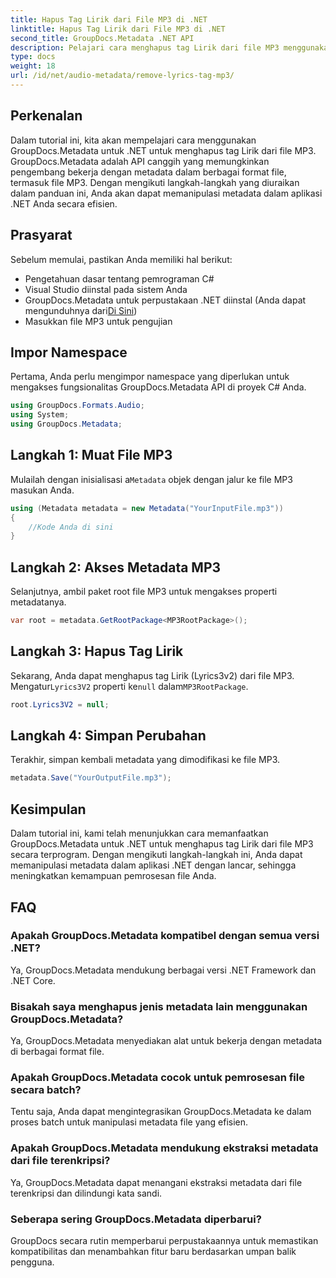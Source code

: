 ```yaml
---
title: Hapus Tag Lirik dari File MP3 di .NET
linktitle: Hapus Tag Lirik dari File MP3 di .NET
second_title: GroupDocs.Metadata .NET API
description: Pelajari cara menghapus tag Lirik dari file MP3 menggunakan GroupDocs.Metadata untuk .NET. Ikuti panduan langkah demi langkah kami untuk manipulasi metadata yang efisien.
type: docs
weight: 18
url: /id/net/audio-metadata/remove-lyrics-tag-mp3/
---
```

## Perkenalan
Dalam tutorial ini, kita akan mempelajari cara menggunakan GroupDocs.Metadata untuk .NET untuk menghapus tag Lirik dari file MP3. GroupDocs.Metadata adalah API canggih yang memungkinkan pengembang bekerja dengan metadata dalam berbagai format file, termasuk file MP3. Dengan mengikuti langkah-langkah yang diuraikan dalam panduan ini, Anda akan dapat memanipulasi metadata dalam aplikasi .NET Anda secara efisien.
## Prasyarat
Sebelum memulai, pastikan Anda memiliki hal berikut:
- Pengetahuan dasar tentang pemrograman C#
- Visual Studio diinstal pada sistem Anda
-  GroupDocs.Metadata untuk perpustakaan .NET diinstal (Anda dapat mengunduhnya dari[Di Sini](https://releases.groupdocs.com/metadata/net/))
- Masukkan file MP3 untuk pengujian

## Impor Namespace
Pertama, Anda perlu mengimpor namespace yang diperlukan untuk mengakses fungsionalitas GroupDocs.Metadata API di proyek C# Anda.
```csharp
using GroupDocs.Formats.Audio;
using System;
using GroupDocs.Metadata;
```
## Langkah 1: Muat File MP3
 Mulailah dengan inisialisasi a`Metadata` objek dengan jalur ke file MP3 masukan Anda.
```csharp
using (Metadata metadata = new Metadata("YourInputFile.mp3"))
{
    //Kode Anda di sini
}
```
## Langkah 2: Akses Metadata MP3
Selanjutnya, ambil paket root file MP3 untuk mengakses properti metadatanya.
```csharp
var root = metadata.GetRootPackage<MP3RootPackage>();
```
## Langkah 3: Hapus Tag Lirik
 Sekarang, Anda dapat menghapus tag Lirik (Lyrics3v2) dari file MP3. Mengatur`Lyrics3V2` properti ke`null` dalam`MP3RootPackage`.
```csharp
root.Lyrics3V2 = null;
```
## Langkah 4: Simpan Perubahan
Terakhir, simpan kembali metadata yang dimodifikasi ke file MP3.
```csharp
metadata.Save("YourOutputFile.mp3");
```

## Kesimpulan
Dalam tutorial ini, kami telah menunjukkan cara memanfaatkan GroupDocs.Metadata untuk .NET untuk menghapus tag Lirik dari file MP3 secara terprogram. Dengan mengikuti langkah-langkah ini, Anda dapat memanipulasi metadata dalam aplikasi .NET dengan lancar, sehingga meningkatkan kemampuan pemrosesan file Anda.

## FAQ
### Apakah GroupDocs.Metadata kompatibel dengan semua versi .NET?
Ya, GroupDocs.Metadata mendukung berbagai versi .NET Framework dan .NET Core.
### Bisakah saya menghapus jenis metadata lain menggunakan GroupDocs.Metadata?
Ya, GroupDocs.Metadata menyediakan alat untuk bekerja dengan metadata di berbagai format file.
### Apakah GroupDocs.Metadata cocok untuk pemrosesan file secara batch?
Tentu saja, Anda dapat mengintegrasikan GroupDocs.Metadata ke dalam proses batch untuk manipulasi metadata file yang efisien.
### Apakah GroupDocs.Metadata mendukung ekstraksi metadata dari file terenkripsi?
Ya, GroupDocs.Metadata dapat menangani ekstraksi metadata dari file terenkripsi dan dilindungi kata sandi.
### Seberapa sering GroupDocs.Metadata diperbarui?
GroupDocs secara rutin memperbarui perpustakaannya untuk memastikan kompatibilitas dan menambahkan fitur baru berdasarkan umpan balik pengguna.